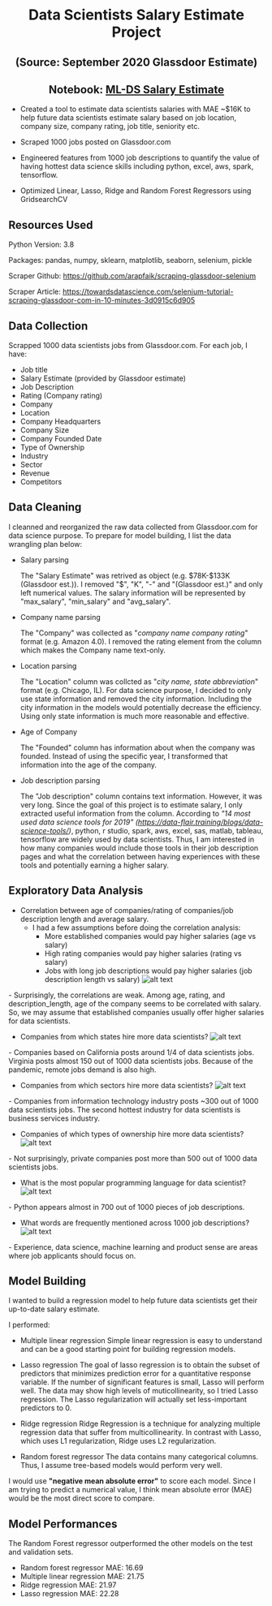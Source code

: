 
# <center>Data Scientists Salary Estimate Project</center>

## <center>(Source: September 2020 Glassdoor Estimate)</center>
## <center>Notebook: [ML-DS Salary Estimate](https://github.com/haorzeng1997/Data-Scientist-Salary-Project/blob/master/data%20science%20salary%20estimate%20project%20report.pdf)</center>

- Created a tool to estimate data scientists salaries with MAE ~$16K to help future data scientists estimate salary based on job location, company size, company rating, job title, seniority etc.

- Scraped 1000 jobs posted on Glassdoor.com

- Engineered features from 1000 job descriptions to quantify the value of having hottest data science skills including python, excel, aws, spark, tensorflow. 

- Optimized Linear, Lasso, Ridge and Random Forest Regressors using GridsearchCV

## Resources Used

Python Version: 3.8

Packages: pandas, numpy, sklearn, matplotlib, seaborn, selenium, pickle

Scraper Github: https://github.com/arapfaik/scraping-glassdoor-selenium

Scraper Article: https://towardsdatascience.com/selenium-tutorial-scraping-glassdoor-com-in-10-minutes-3d0915c6d905

## Data Collection
Scrapped 1000 data scientists jobs from Glassdoor.com. For each job, I have:
- Job title
- Salary Estimate (provided by Glassdoor estimate)
- Job Description
- Rating (Company rating)
- Company
- Location
- Company Headquarters
- Company Size
- Company Founded Date
- Type of Ownership
- Industry
- Sector
- Revenue
- Competitors

## Data Cleaning
I cleanned and reorganized the raw data collected from Glassdoor.com for data science purpose. To prepare for model building, I list the data wrangling plan below:

- Salary parsing
    
    The "Salary Estimate" was retrived as object (e.g. \$78K-\$133K (Glassdoor est.)). I removed     "$", "K", "-" and "(Glassdoor est.)" and only left numerical values. The salary                information will be represented by "max_salary", "min_salary" and "avg_salary". 

- Company name parsing

    The "Company" was collected as "_company name  company rating_" format (e.g. Amazon 4.0).     I removed the rating element from the column which makes the Company name text-only.

- Location parsing

    The "Location" column was collcted as "_city name, state abbreviation_" format (e.g.    Chicago, IL). For data science purpose, I decided to only use state information and removed the city information. Including the city information in the models would potentially decrease the efficiency. Using only state information is much more reasonable and effective.

- Age of Company

    The "Founded" column has information about when the company was founded. Instead of using the specific year, I transformed that information into the age of the company.

- Job description parsing

    The "Job description" column contains text information. However, it was very long. Since the goal of this project is to estimate salary, I only extracted useful information from the column. According to _"14 most used data science tools for 2019" (https://data-flair.training/blogs/data-science-tools/)_, python, r studio, spark, aws, excel, sas, matlab, tableau, tensorflow are widely used by data scientists. Thus, I am interested in how many companies would include those tools in their job description pages and what the correlation between having experiences with these tools and potentially earning a higher salary.

## Exploratory Data Analysis
- Correlation between age of companies/rating of companies/job description length and average salary.
	- I had a few assumptions before doing the correlation analysis:
		- More established companies would pay higher salaries (age vs salary)
		- High rating companies would pay higher salaries (rating vs salary)
		- Jobs with long job descriptions would pay higher salaries (job description length vs salary)
![alt text][logo1]

[logo1]: https://github.com/haorzeng1997/Data-Scientist-Salary-Project/blob/master/graph/correlation.png "correlation"
	- Surprisingly, the correlations are weak. Among age, rating, and description_length, age of the company seems to be correlated with salary. So, we may assume that established companies usually offer higher salaries for data scientists.

- Companies from which states hire more data scientists?
![alt text][logo2]

[logo2]: https://github.com/haorzeng1997/Data-Scientist-Salary-Project/blob/master/graph/job%20state.png "job_state"
	- Companies based on California posts around 1/4 of data scientists jobs. Virginia posts almost 150 out of 1000 data scientists jobs. Because of the pandemic, remote jobs demand is also high.

- Companies from which sectors hire more data scientists?
![alt text][logo3]

[logo3]: https://github.com/haorzeng1997/Data-Scientist-Salary-Project/blob/master/graph/sector.png "sector"
	-	Companies from information technology industry posts ~300 out of 1000 data scientists jobs. The second hottest industry for data scientists is business services industry. 

- Companies of which types of ownership hire more data scientists?
![alt text][logo4]

[logo4]: https://github.com/haorzeng1997/Data-Scientist-Salary-Project/blob/master/graph/type%20of%20ownership.png "type_of_ownership"
	-	Not surprisingly, private companies post more than 500 out of 1000 data scientists jobs.

- What is the most popular programming language for data scientist?
![alt text][logo5]

[logo5]: https://github.com/haorzeng1997/Data-Scientist-Salary-Project/blob/master/graph/python.png "python"
	-	Python appears almost in 700 out of 1000 pieces of job descriptions.

- What words are frequently mentioned across 1000 job descriptions?
![alt text][logo6]

[logo6]: https://github.com/haorzeng1997/Data-Scientist-Salary-Project/blob/master/graph/word%20cloud.png "word cloud"
	-	Experience, data science, machine learning and product sense are areas where job applicants should focus on.
	
## Model Building
I wanted to build a regression model to help future data scientists get their up-to-date salary estimate.

I performed:

-   Multiple linear regression
    Simple linear regression is easy to understand and can be a good starting point for building regression models. 
    
-   Lasso regression
    The goal of lasso regression is to obtain the subset of predictors that minimizes prediction error for a quantitative response variable. If the number of significant features is small, Lasso will perform well. The data may show high levels of muticollinearity, so I tried Lasso regression. The Lasso regularization will actually set less-important predictors to 0.
    
-   Ridge regression
    Ridge Regression is a technique for analyzing multiple regression data that suffer from multicollinearity. In contrast with Lasso, which uses L1 regularization, Ridge uses L2 regularization.
    
-   Random forest regressor
    The data contains many categorical columns. Thus, I assume tree-based models would perform very well. 

I would use  **"negative mean absolute error"**  to score each model. Since I am trying to predict a numerical value, I think mean absolute error (MAE) would be the most direct score to compare.

## Model Performances

The Random Forest regressor outperformed the other models on the test and validation sets.

- Random forest regressor MAE: 16.69
- Multiple linear regression MAE: 21.75
- Ridge regression MAE: 21.97
- Lasso regression MAE: 22.28


